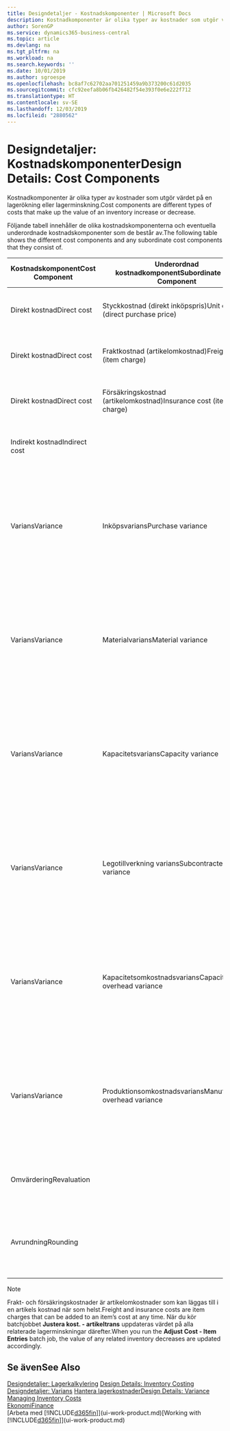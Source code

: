 ```yaml
---
title: Designdetaljer - Kostnadskomponenter | Microsoft Docs
description: Kostnadkomponenter är olika typer av kostnader som utgör värdet på en lagerökning eller lagerminskning.
author: SorenGP
ms.service: dynamics365-business-central
ms.topic: article
ms.devlang: na
ms.tgt_pltfrm: na
ms.workload: na
ms.search.keywords: ''
ms.date: 10/01/2019
ms.author: sgroespe
ms.openlocfilehash: bc8af7c62702aa701251459a9b373200c61d2035
ms.sourcegitcommit: cfc92eefa8b06fb426482f54e393f0e6e222f712
ms.translationtype: HT
ms.contentlocale: sv-SE
ms.lasthandoff: 12/03/2019
ms.locfileid: "2880562"
---
```

# <a name="design-details-cost-components"></a><span data-ttu-id="fd209-103">Designdetaljer: Kostnadskomponenter</span><span class="sxs-lookup"><span data-stu-id="fd209-103">Design Details: Cost Components</span></span>
<span data-ttu-id="fd209-104">Kostnadkomponenter är olika typer av kostnader som utgör värdet på en lagerökning eller lagerminskning.</span><span class="sxs-lookup"><span data-stu-id="fd209-104">Cost components are different types of costs that make up the value of an inventory increase or decrease.</span></span>  

 <span data-ttu-id="fd209-105">Följande tabell innehåller de olika kostnadskomponenterna och eventuella underordnade kostnadskomponenter som de består av.</span><span class="sxs-lookup"><span data-stu-id="fd209-105">The following table shows the different cost components and any subordinate cost components that they consist of.</span></span>  

|<span data-ttu-id="fd209-106">Kostnadskomponent</span><span class="sxs-lookup"><span data-stu-id="fd209-106">Cost Component</span></span>|<span data-ttu-id="fd209-107">Underordnad kostnadkomponent</span><span class="sxs-lookup"><span data-stu-id="fd209-107">Subordinate Cost Component</span></span>|<span data-ttu-id="fd209-108">Description</span><span class="sxs-lookup"><span data-stu-id="fd209-108">Description</span></span>|  
|--------------------|--------------------------------|---------------------------------------|  
|<span data-ttu-id="fd209-109">Direkt kostnad</span><span class="sxs-lookup"><span data-stu-id="fd209-109">Direct cost</span></span>|<span data-ttu-id="fd209-110">Styckkostnad (direkt inköpspris)</span><span class="sxs-lookup"><span data-stu-id="fd209-110">Unit cost (direct purchase price)</span></span>|<span data-ttu-id="fd209-111">Kostnad som kan spåras till en kostnadsbärare.</span><span class="sxs-lookup"><span data-stu-id="fd209-111">Cost that can be traced to a cost object.</span></span>|  
|<span data-ttu-id="fd209-112">Direkt kostnad</span><span class="sxs-lookup"><span data-stu-id="fd209-112">Direct cost</span></span>|<span data-ttu-id="fd209-113">Fraktkostnad (artikelomkostnad)</span><span class="sxs-lookup"><span data-stu-id="fd209-113">Freight cost (item charge)</span></span>|<span data-ttu-id="fd209-114">Kostnad som kan spåras till en kostnadsbärare.</span><span class="sxs-lookup"><span data-stu-id="fd209-114">Cost that can be traced to a cost object.</span></span>|  
|<span data-ttu-id="fd209-115">Direkt kostnad</span><span class="sxs-lookup"><span data-stu-id="fd209-115">Direct cost</span></span>|<span data-ttu-id="fd209-116">Försäkringskostnad (artikelomkostnad)</span><span class="sxs-lookup"><span data-stu-id="fd209-116">Insurance cost (item charge)</span></span>|<span data-ttu-id="fd209-117">Kostnad som kan spåras till en kostnadsbärare.</span><span class="sxs-lookup"><span data-stu-id="fd209-117">Cost that can be traced to a cost object.</span></span>|  
|<span data-ttu-id="fd209-118">Indirekt kostnad</span><span class="sxs-lookup"><span data-stu-id="fd209-118">Indirect cost</span></span>||<span data-ttu-id="fd209-119">Kostnad som inte kan spåras till en kostnadsbärare.</span><span class="sxs-lookup"><span data-stu-id="fd209-119">Cost that cannot be traced to a cost object.</span></span>|  
|<span data-ttu-id="fd209-120">Varians</span><span class="sxs-lookup"><span data-stu-id="fd209-120">Variance</span></span>|<span data-ttu-id="fd209-121">Inköpsvarians</span><span class="sxs-lookup"><span data-stu-id="fd209-121">Purchase variance</span></span>|<span data-ttu-id="fd209-122">Skillnaden mellan faktiska kostnader och standardkostnader, som endast bokförs för artiklar med värderingsprincipen **Standard**.</span><span class="sxs-lookup"><span data-stu-id="fd209-122">The difference between actual and standard costs, which is only posted for items using the **Standard** costing method.</span></span>|  
|<span data-ttu-id="fd209-123">Varians</span><span class="sxs-lookup"><span data-stu-id="fd209-123">Variance</span></span>|<span data-ttu-id="fd209-124">Materialvarians</span><span class="sxs-lookup"><span data-stu-id="fd209-124">Material variance</span></span>|<span data-ttu-id="fd209-125">Skillnaden mellan faktiska kostnader och standardkostnader, som endast bokförs för artiklar med värderingsprincipen **Standard**.</span><span class="sxs-lookup"><span data-stu-id="fd209-125">The difference between actual and standard costs, which is only posted for items using the **Standard** costing method.</span></span>|  
|<span data-ttu-id="fd209-126">Varians</span><span class="sxs-lookup"><span data-stu-id="fd209-126">Variance</span></span>|<span data-ttu-id="fd209-127">Kapacitetsvarians</span><span class="sxs-lookup"><span data-stu-id="fd209-127">Capacity variance</span></span>|<span data-ttu-id="fd209-128">Skillnaden mellan faktiska kostnader och standardkostnader, som endast bokförs för artiklar med värderingsprincipen **Standard**.</span><span class="sxs-lookup"><span data-stu-id="fd209-128">The difference between actual and standard costs, which is only posted for items using the **Standard** costing method.</span></span>|  
|<span data-ttu-id="fd209-129">Varians</span><span class="sxs-lookup"><span data-stu-id="fd209-129">Variance</span></span>|<span data-ttu-id="fd209-130">Legotillverkning varians</span><span class="sxs-lookup"><span data-stu-id="fd209-130">Subcontracted variance</span></span>|<span data-ttu-id="fd209-131">Skillnaden mellan faktiska kostnader och standardkostnader, som endast bokförs för artiklar med värderingsprincipen **Standard**.</span><span class="sxs-lookup"><span data-stu-id="fd209-131">The difference between actual and standard costs, which is only posted for items using the **Standard** costing method.</span></span>|  
|<span data-ttu-id="fd209-132">Varians</span><span class="sxs-lookup"><span data-stu-id="fd209-132">Variance</span></span>|<span data-ttu-id="fd209-133">Kapacitetsomkostnadsvarians</span><span class="sxs-lookup"><span data-stu-id="fd209-133">Capacity overhead variance</span></span>|<span data-ttu-id="fd209-134">Skillnaden mellan faktiska kostnader och standardkostnader, som endast bokförs för artiklar med värderingsprincipen **Standard**.</span><span class="sxs-lookup"><span data-stu-id="fd209-134">The difference between actual and standard costs, which is only posted for items using the **Standard** costing method.</span></span>|  
|<span data-ttu-id="fd209-135">Varians</span><span class="sxs-lookup"><span data-stu-id="fd209-135">Variance</span></span>|<span data-ttu-id="fd209-136">Produktionsomkostnadsvarians</span><span class="sxs-lookup"><span data-stu-id="fd209-136">Manufacturing overhead variance</span></span>|<span data-ttu-id="fd209-137">Skillnaden mellan faktiska kostnader och standardkostnader, som endast bokförs för artiklar med värderingsprincipen **Standard**.</span><span class="sxs-lookup"><span data-stu-id="fd209-137">The difference between actual and standard costs, which is only posted for items using the **Standard** costing method.</span></span>|  
|<span data-ttu-id="fd209-138">Omvärdering</span><span class="sxs-lookup"><span data-stu-id="fd209-138">Revaluation</span></span>||<span data-ttu-id="fd209-139">En avskrivning eller uppskrivning av det aktuella lagervärdet.</span><span class="sxs-lookup"><span data-stu-id="fd209-139">A depreciation or appreciation of the current inventory value.</span></span>|  
|<span data-ttu-id="fd209-140">Avrundning</span><span class="sxs-lookup"><span data-stu-id="fd209-140">Rounding</span></span>||<span data-ttu-id="fd209-141">Rester som orsakas av sättet som värderingen av lager minskar beräknas.</span><span class="sxs-lookup"><span data-stu-id="fd209-141">Residuals caused by the way in which valuation of inventory decreases are calculated.</span></span>|  

> [!NOTE]  
>  <span data-ttu-id="fd209-142">Frakt- och försäkringskostnader är artikelomkostnader som kan läggas till i en artikels kostnad när som helst.</span><span class="sxs-lookup"><span data-stu-id="fd209-142">Freight and insurance costs are item charges that can be added to an item’s cost at any time.</span></span> <span data-ttu-id="fd209-143">När du kör batchjobbet **Justera kost. - artikeltrans** uppdateras värdet på alla relaterade lagerminskningar därefter.</span><span class="sxs-lookup"><span data-stu-id="fd209-143">When you run the **Adjust Cost - Item Entries** batch job, the value of any related inventory decreases are updated accordingly.</span></span>  

## <a name="see-also"></a><span data-ttu-id="fd209-144">Se även</span><span class="sxs-lookup"><span data-stu-id="fd209-144">See Also</span></span>  
 <span data-ttu-id="fd209-145">[Designdetaljer: Lagerkalkylering](design-details-inventory-costing.md) </span><span class="sxs-lookup"><span data-stu-id="fd209-145">[Design Details: Inventory Costing](design-details-inventory-costing.md) </span></span>  
 <span data-ttu-id="fd209-146">[Designdetaljer: Varians](design-details-variance.md) [Hantera lagerkostnader](finance-manage-inventory-costs.md)</span><span class="sxs-lookup"><span data-stu-id="fd209-146">[Design Details: Variance](design-details-variance.md) [Managing Inventory Costs](finance-manage-inventory-costs.md)</span></span>  
 [<span data-ttu-id="fd209-147">Ekonomi</span><span class="sxs-lookup"><span data-stu-id="fd209-147">Finance</span></span>](finance.md)  
 <span data-ttu-id="fd209-148">[Arbeta med [!INCLUDE[d365fin](includes/d365fin_md.md)]](ui-work-product.md)</span><span class="sxs-lookup"><span data-stu-id="fd209-148">[Working with [!INCLUDE[d365fin](includes/d365fin_md.md)]](ui-work-product.md)</span></span>  

